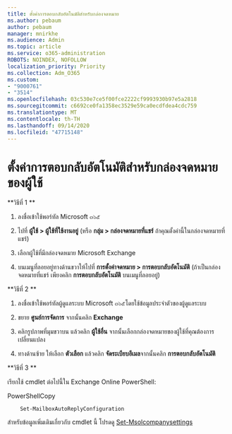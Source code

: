 ```yaml
---
title: ตั้งค่าการตอบกลับอัตโนมัติสำหรับกล่องจดหมาย
ms.author: pebaum
author: pebaum
manager: mnirkhe
ms.audience: Admin
ms.topic: article
ms.service: o365-administration
ROBOTS: NOINDEX, NOFOLLOW
localization_priority: Priority
ms.collection: Adm_O365
ms.custom:
- "9000761"
- "3514"
ms.openlocfilehash: 03c530e7ce5f00fce2222cf9993930b97e5a2818
ms.sourcegitcommit: c6692ce0fa1358ec3529e59ca0ecdfdea4cdc759
ms.translationtype: MT
ms.contentlocale: th-TH
ms.lasthandoff: 09/14/2020
ms.locfileid: "47715148"
---
```

# <a name="set-auto-replies-for-a-users-mailbox"></a>ตั้งค่าการตอบกลับอัตโนมัติสำหรับกล่องจดหมายของผู้ใช้

**วิธีที่ 1 **

1. ลงชื่อเข้าใช้พอร์ทัล Microsoft ๓๖๕

2. ไปที่ **ผู้ใช้ > ผู้ใช้ที่ใช้งานอยู่** (หรือ **กลุ่ม > กล่องจดหมายที่แชร์** ถ้าคุณตั้งค่านี้ในกล่องจดหมายที่แชร์)

3. เลือกผู้ใช้ที่มีกล่องจดหมาย Microsoft Exchange

4. บนเมนูที่ลอยอยู่ทางด้านขวาให้ไปที่ **การตั้งค่าจดหมาย > การตอบกลับอัตโนมัติ** (ถ้าเป็นกล่องจดหมายที่แชร์ เพียงคลิก **การตอบกลับอัตโนมัติ** บนเมนูที่ลอยอยู่)

**วิธีที่ 2 **

1. ลงชื่อเข้าใช้พอร์ทัลผู้ดูแลระบบ Microsoft ๓๖๕โดยใช้ข้อมูลประจำตัวของผู้ดูแลระบบ

2. ขยาย **ศูนย์การจัดการ** จากนั้นคลิก **Exchange**

3. คลิกรูปภาพที่มุมขวาบน แล้วคลิก **ผู้ใช้อื่น** จากนั้นเลือกกล่องจดหมายของผู้ใช้ที่คุณต้องการเปลี่ยนแปลง

4. ทางด้านซ้าย ให้เลือก **ตัวเลือก** แล้วคลิก **จัดระเบียบอีเมล**จากนั้นคลิก **การตอบกลับอัตโนมัติ**

**วิธีที่ 3 **

เรียกใช้ cmdlet ต่อไปนี้ใน Exchange Online PowerShell:

PowerShellCopy

```
    Set-MailboxAutoReplyConfiguration
```

สำหรับข้อมูลเพิ่มเติมเกี่ยวกับ cmdlet นี้ โปรดดู [Set-Msolcompanysettings](https://docs.microsoft.com/powershell/module/exchange/mailboxes/set-mailboxautoreplyconfiguration)
